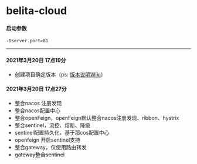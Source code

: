 # belita-cloud

#### 启动参数

```
-Dserver.port=81
```
   

---
#### 2021年3月20日 17点19分

- 创建项目确定版本（ps: [版本说明Wiki](https://github.com/alibaba/spring-cloud-alibaba/wiki/%E7%89%88%E6%9C%AC%E8%AF%B4%E6%98%8E)）

#### 2021年3月20日 17点27分

- 整合nacos 注册发现
- 整合nacos配置中心
- 整合openFeign，openFeign默认整合nacos注册发现、ribbon、hystrix
- 整合sentinel，流控、熔断、降级
- sentinel配置持久化，基于那cos配置中心
- openfeign 开启sentinel支持
- 整合gateway，仅使用路由转发
- ~~gateway整合sentinel~~

